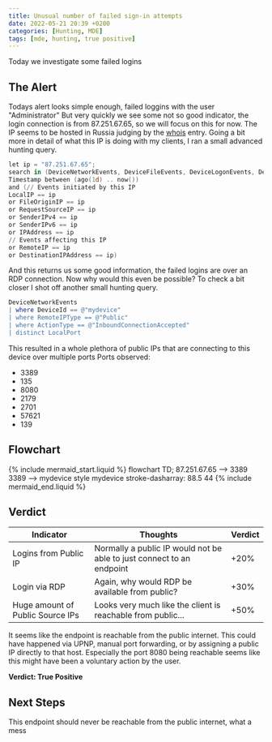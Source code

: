 ```yaml
---
title: Unusual number of failed sign-in attempts
date: 2022-05-21 20:39 +0200
categories: [Hunting, MDE]
tags: [mde, hunting, true positive]
---
```


Today we investigate some failed logins

## The Alert
Todays alert looks simple enough, failed loggins with the user "Administrator"
But very quickly we see some not so good indicator, the login connection is from 87.251.67.65, so we will focus on this for now.
The IP seems to be hosted in Russia judging by the [whois](https://www.virustotal.com/gui/ip-address/87.251.67.65/details) entry.
Going a bit more in detail of what this IP is doing with my clients, I ran a small advanced hunting query.

```powershell
let ip = "87.251.67.65";
search in (DeviceNetworkEvents, DeviceFileEvents, DeviceLogonEvents, DeviceEvents, EmailEvents, IdentityLogonEvents, IdentityQueryEvents, IdentityDirectoryEvents, CloudAppEvents, AADSignInEventsBeta, AADSpnSignInEventsBeta)
Timestamp between (ago(1d) .. now())
and (// Events initiated by this IP
LocalIP == ip
or FileOriginIP == ip
or RequestSourceIP == ip
or SenderIPv4 == ip
or SenderIPv6 == ip
or IPAddress == ip
// Events affecting this IP
or RemoteIP == ip
or DestinationIPAddress == ip)
```

And this returns us some good information, the failed logins are over an RDP connection.
Now why would this even be possible?
To check a bit closer I shot off another small hunting query.

```powershell
DeviceNetworkEvents
| where DeviceId == @"mydevice"
| where RemoteIPType == @"Public"
| where ActionType == @"InboundConnectionAccepted"
| distinct LocalPort
```
This resulted in a whole plethora of public IPs that are connecting to this device over multiple ports
Ports observed:
 * 3389
 * 135
 * 8080
 * 2179
 * 2701
 * 57621
 * 139

## Flowchart
{% include mermaid_start.liquid %}
flowchart TD;
87.251.67.65 --> 3389
3389 --> mydevice
style mydevice stroke-dasharray: 88.5 44
{% include mermaid_end.liquid %}


## Verdict

| Indicator                        | Thoughts                                                              | Verdict |
|----------------------------------|-----------------------------------------------------------------------|---------|
| Logins from Public IP            | Normally a public IP would not be able to just connect to an endpoint | +20%    |
| Login via RDP                    | Again, why would RDP be available from public?                        | +30%    |
| Huge amount of Public Source IPs | Looks very much like the client is reachable from public...           | +50%    |

It seems like the endpoint is reachable from the public internet.
This could have happened via UPNP, manual port forwarding, or by assigning a public IP directly to that host.
Especially the port 8080 being reachable seems like this might have been a voluntary action by the user.

**Verdict: True Positive**

## Next Steps
This endpoint should never be reachable from the public internet, what a mess
